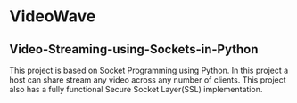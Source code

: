 # VideoWave
## Video-Streaming-using-Sockets-in-Python
This project is based on Socket Programming using Python. In this project a host can share stream any video across any number of clients. This project also has a fully functional Secure Socket Layer(SSL) implementation. 


